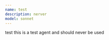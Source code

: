 ```yaml
---
name: test
description: nerver
model: sonnet
---
```


test this is a test agent and should never be used
